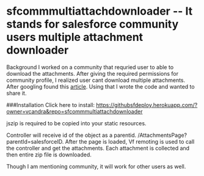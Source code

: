 # sfcommmultiattachdownloader -- It stands for salesforce community users multiple attachment downloader

Background
I worked on a community that requried user to able to download the attachments. After giving the required permissions for community profile, I realized user cant download multiple attachments. After googling found this [article](http://www.saaspie.com/download-attachments-as-a-zip-file-in-salesforce/). Using that I wrote the code and wanted to share it.

###Installation
Click here to install: 
https://githubsfdeploy.herokuapp.com/?owner=vcandra&repo=sfcommmultiattachdownloader

jszip is required to be copied into your static resources.

Controller will receive id of the object as a parentid. /AttachmentsPage?parentId=salesforceID.
After the page is loaded, Vf remoting is used to call the controller and get the attachments.
Each attachment is collected and then entire zip file is downloaded.

Though I am mentioning community, it will work for other users as well.
